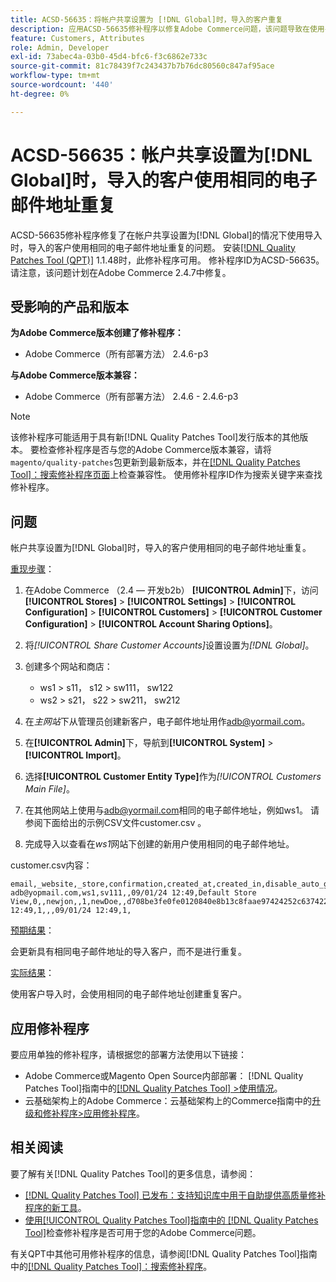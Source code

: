 ```yaml
---
title: ACSD-56635：将帐户共享设置为 [!DNL Global]时，导入的客户重复
description: 应用ACSD-56635修补程序以修复Adobe Commerce问题，该问题导致在使用导入且帐户共享设置为 [!DNL Global]时，导入的客户使用相同的电子邮件地址重复。
feature: Customers, Attributes
role: Admin, Developer
exl-id: 73abec4a-03b0-45d4-bfc6-f3c6862e733c
source-git-commit: 81c78439f7c243437b7b76dc80560c847af95ace
workflow-type: tm+mt
source-wordcount: '440'
ht-degree: 0%

---
```


# ACSD-56635：帐户共享设置为[!DNL Global]时，导入的客户使用相同的电子邮件地址重复

ACSD-56635修补程序修复了在帐户共享设置为[!DNL Global]的情况下使用导入时，导入的客户使用相同的电子邮件地址重复的问题。 安装[[!DNL Quality Patches Tool (QPT)]](https://experienceleague.adobe.com/zh-hans/docs/commerce-knowledge-base/kb/announcements/commerce-announcements/magento-quality-patches-released-new-tool-to-self-serve-quality-patches) 1.1.48时，此修补程序可用。 修补程序ID为ACSD-56635。 请注意，该问题计划在Adobe Commerce 2.4.7中修复。

## 受影响的产品和版本

**为Adobe Commerce版本创建了修补程序：**

* Adobe Commerce（所有部署方法） 2.4.6-p3

**与Adobe Commerce版本兼容：**

* Adobe Commerce（所有部署方法） 2.4.6 - 2.4.6-p3

>[!NOTE]
>
>该修补程序可能适用于具有新[!DNL Quality Patches Tool]发行版本的其他版本。 要检查修补程序是否与您的Adobe Commerce版本兼容，请将`magento/quality-patches`包更新到最新版本，并在[[!DNL Quality Patches Tool]：搜索修补程序页面](https://experienceleague.adobe.com/tools/commerce-quality-patches/index.html?lang=zh-Hans)上检查兼容性。 使用修补程序ID作为搜索关键字来查找修补程序。

## 问题

帐户共享设置为[!DNL Global]时，导入的客户使用相同的电子邮件地址重复。

<u>重现步骤</u>：

1. 在Adobe Commerce （2.4 — 开发b2b） **[!UICONTROL Admin]**&#x200B;下，访问&#x200B;**[!UICONTROL Stores]** > **[!UICONTROL Settings]** > **[!UICONTROL Configuration]** > **[!UICONTROL Customers]** > **[!UICONTROL Customer Configuration]** > **[!UICONTROL Account Sharing Options]**。
1. 将&#x200B;*[!UICONTROL Share Customer Accounts]*&#x200B;设置设置为&#x200B;*[!DNL Global]*。
1. 创建多个网站和商店：

   * ws1 > s11， s12 > sw111， sw122
   * ws2 > s21， s22 > sw211， sw212

1. 在&#x200B;*主网站*&#x200B;下从管理员创建新客户，电子邮件地址用作<adb@yormail.com>。
1. 在&#x200B;**[!UICONTROL Admin]**&#x200B;下，导航到&#x200B;**[!UICONTROL System]** > **[!UICONTROL Import]**。
1. 选择&#x200B;**[!UICONTROL Customer Entity Type]**&#x200B;作为&#x200B;*[!UICONTROL Customers Main File]*。
1. 在其他网站上使用与<adb@yormail.com>相同的电子邮件地址，例如ws1。 请参阅下面给出的示例CSV文件customer.csv 。
1. 完成导入以查看在&#x200B;*ws1*&#x200B;网站下创建的新用户使用相同的电子邮件地址。

customer.csv内容：

```
email,_website,_store,confirmation,created_at,created_in,disable_auto_group_change,dob,firstname,gender,group_id,lastname,middlename,password_hash,prefix,rp_token,rp_token_created_at,store_id,suffix,taxvat,updated_at,website_id,password
adb@yopmail.com,ws1,sv111,,09/01/24 12:49,Default Store View,0,,newjon,,1,newDoe,,d708be3fe0fe0120840e8b13c8faae97424252c6374227ff59c05814f1aecd79:mgLqkqgTwLPLlCljzvF8hp67fNOOvOZb:1,,07e71459c137f4da15292134ff459cba,30/10/15 12:49,1,,,09/01/24 12:49,1,
```

<u>预期结果</u>：

会更新具有相同电子邮件地址的导入客户，而不是进行重复。

<u>实际结果</u>：

使用客户导入时，会使用相同的电子邮件地址创建重复客户。

## 应用修补程序

要应用单独的修补程序，请根据您的部署方法使用以下链接：

* Adobe Commerce或Magento Open Source内部部署： [!DNL Quality Patches Tool]指南中的[[!DNL Quality Patches Tool] >使用情况](/help/tools/quality-patches-tool/usage.md)。
* 云基础架构上的Adobe Commerce：云基础架构上的Commerce指南中的[升级和修补程序>应用修补程序](https://experienceleague.adobe.com/docs/commerce-cloud-service/user-guide/develop/upgrade/apply-patches.html?lang=zh-Hans)。

## 相关阅读

要了解有关[!DNL Quality Patches Tool]的更多信息，请参阅：

* [[!DNL Quality Patches Tool] 已发布：支持知识库中用于自助提供高质量修补程序的新工具](https://experienceleague.adobe.com/zh-hans/docs/commerce-knowledge-base/kb/announcements/commerce-announcements/magento-quality-patches-released-new-tool-to-self-serve-quality-patches)。
* [使用[!UICONTROL Quality Patches Tool]指南中的 [!DNL Quality Patches Tool]](/help/tools/quality-patches-tool/patches-available-in-qpt/check-patch-for-magento-issue-with-magento-quality-patches.md)检查修补程序是否可用于您的Adobe Commerce问题。


有关QPT中其他可用修补程序的信息，请参阅[!DNL Quality Patches Tool]指南中的[[!DNL Quality Patches Tool]：搜索修补程序](https://experienceleague.adobe.com/tools/commerce-quality-patches/index.html?lang=zh-Hans)。
